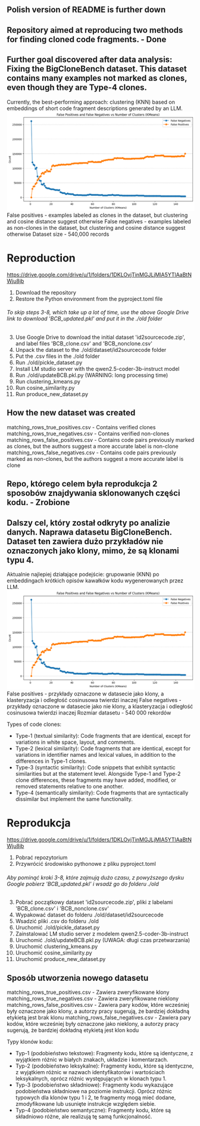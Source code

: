 ## Polish version of README is further down
## Repository aimed at reproducing two methods for finding cloned code fragments. - Done
## Further goal discovered after data analysis: Fixing the BigCloneBench dataset. This dataset contains many examples not marked as clones, even though they are Type-4 clones.

Currently, the best-performing approach: clustering (KNN) based on embeddings of short code fragment descriptions generated by an LLM.
![](clusterization_results.png)
False positives - examples labeled as clones in the dataset, but clustering and cosine distance suggest otherwise
False negatives - examples labeled as non-clones in the dataset, but clustering and cosine distance suggest otherwise
Dataset size - 540,000 records

# Reproduction
https://drive.google.com/drive/u/1/folders/1DKLOvjTinMGJLjMlA5YTlAaBtNWju8jb
1. Download the repository
2. Restore the Python environment from the pyproject.toml file
###### To skip steps 3-8, which take up a lot of time, use the above Google Drive link to download 'BCB_updated.pkl' and put it in the ./old folder
3. Use Google Drive to download the initial dataset 'id2sourcecode.zip', and label files 'BCB_clone.csv' and 'BCB_nonclone.csv'
4. Unpack the dataset to the ./old/dataset/id2sourcecode folder
5. Put the .csv files in the ./old folder
6. Run ./old/pickle_dataset.py
7. Install LM studio server with the qwen2.5-coder-3b-instruct model
8. Run ./old/updateBCB.pkl.py (WARNING: long processing time)
9. Run clustering_kmeans.py
10. Run cosine_similarity.py
11. Run produce_new_dataset.py

## How the new dataset was created
matching_rows_true_positives.csv - Contains verified clones
matching_rows_true_negatives.csv - Contains verified non-clones
matching_rows_false_positives.csv - Contains code pairs previously marked as clones, but the authors suggest a more accurate label is non-clone
matching_rows_false_negatives.csv - Contains code pairs previously marked as non-clones, but the authors suggest a more accurate label is clone


## Repo, którego celem była reprodukcja 2 sposobów znajdywania sklonowanych części kodu. - Zrobione
## Dalszy cel, który został odkryty po analizie danych. Naprawa datasetu BigCloneBench. Dataset ten zawiera dużo przykładów nie oznaczonych jako klony, mimo, że są klonami typu 4.

Aktualnie najlepiej działające podejście: grupowanie (KNN) po embeddingach krótkich opisów kawałków kodu wygenerowanych przez LLM.
![](clusterization_results.png)
False positives - przykłady oznaczone w datasecie jako klony, a klasteryzacja i odległość cosinusowa twierdzi inaczej
False negatives - przykłady oznaczone w datasecie jako nie klony, a klasteryzacja i odległość cosinusowa twierdzi inaczej
Rozmiar datasetu - 540 000 rekordów

Types of code clones:
- Type-1 (textual similarity): Code fragments that are identical, except for variations in white space, layout, and
comments.
- Type-2 (lexical similarity): Code fragments that are identical, except for variations in identifier names and lexical
values, in addition to the differences in Type-1 clones.
- Type-3 (syntactic similarity): Code snippets that exhibit
syntactic similarities but at the statement level. Alongside
Type-1 and Type-2 clone differences, these fragments may
have added, modified, or removed statements relative to
one another.
- Type-4 (semantically similarity): Code fragments that are
syntactically dissimilar but implement the same functionality.

# Reprodukcja
https://drive.google.com/drive/u/1/folders/1DKLOvjTinMGJLjMlA5YTlAaBtNWju8jb
1. Pobrać repozytorium
2. Przywrócić środowisko pythonowe z pliku pyproject.toml
###### Aby pominąć kroki 3-8, które zajmują dużo czasu, z powyższego dysku Google pobierz 'BCB_updated.pkl' i wsadź go do folderu ./old
3. Pobrać początkowy dataset 'id2sourcecode.zip', pliki z labelami 'BCB_clone.csv' i 'BCB_nonclone.csv'
4. Wypakować dataset do folderu ./old/dataset/id2sourcecode
5. Wsadzić pliki .csv do folderu ./old
6. Uruchomić ./old/pickle_dataset.py
7. Zainstalować LM studio server z modelem qwen2.5-coder-3b-instruct
8. Uruchomić ./old/updateBCB.pkl.py (UWAGA: długi czas przetwarzania)
9. Uruchomić clustering_kmeans.py
10. Uruchomić cosine_similarity.py
11. Uruchomić produce_new_dataset.py

## Sposób utworzenia nowego datasetu
matching_rows_true_positives.csv - Zawiera zweryfikowane klony
matching_rows_true_negatives.csv - Zawiera zweryfikowane nieklony
matching_rows_false_positives.csv - Zawiera pary kodów, które wcześniej były oznaczone jako klony, a autorzy pracy sugerują, że bardziej dokładną etykietą jest brak klonu
matching_rows_false_negatives.csv - Zawiera pary kodów, które wcześniej były oznaczone jako nieklony, a autorzy pracy sugerują, że bardziej dokładną etykietą jest klon kodu


Typy klonów kodu:
- Typ-1 (podobieństwo tekstowe): Fragmenty kodu, które są identyczne, z wyjątkiem różnic w białych znakach, układzie i komentarzach.
- Typ-2 (podobieństwo leksykalne): Fragmenty kodu, które są identyczne, z wyjątkiem różnic w nazwach identyfikatorów i wartościach leksykalnych, oprócz różnic występujących w klonach typu 1.
- Typ-3 (podobieństwo składniowe): Fragmenty kodu wykazujące podobieństwa składniowe na poziomie instrukcji. Oprócz różnic typowych dla klonów typu 1 i 2, te fragmenty mogą mieć dodane, zmodyfikowane lub usunięte instrukcje względem siebie.
- Typ-4 (podobieństwo semantyczne): Fragmenty kodu, które są składniowo różne, ale realizują tę samą funkcjonalność.

